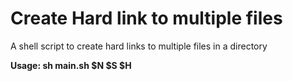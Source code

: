 <h1>Create Hard link to multiple files</h1>
A shell script to create hard links to multiple files in a directory

__**Usage:  sh main.sh $N $S $H**__
